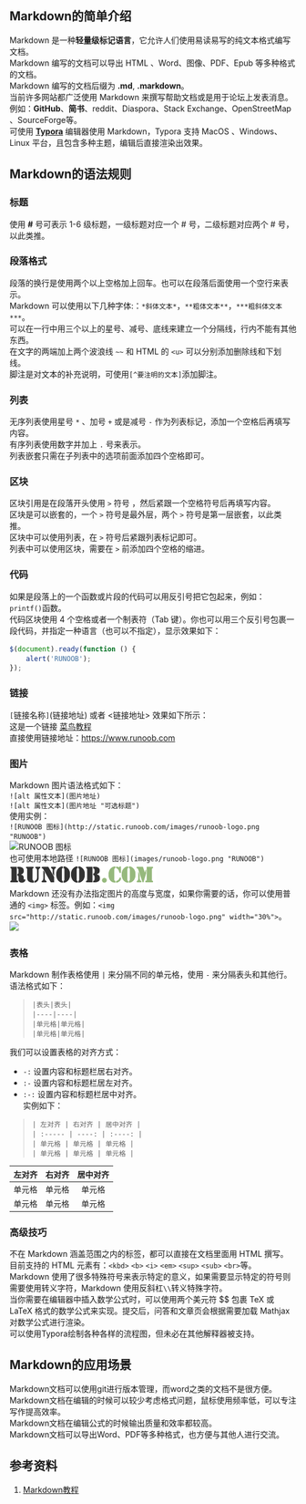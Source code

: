 ## Markdown的简单介绍
Markdown 是一种**轻量级标记语言**，它允许人们使用易读易写的纯文本格式编写文档。  
Markdown 编写的文档可以导出 HTML 、Word、图像、PDF、Epub 等多种格式的文档。  
Markdown 编写的文档后缀为 **.md**, **.markdown**。  
当前许多网站都广泛使用 Markdown 来撰写帮助文档或是用于论坛上发表消息。例如：**GitHub**、**简书**、reddit、Diaspora、Stack Exchange、OpenStreetMap 、SourceForge等。  
可使用 [**Typora**](https://typora.io/) 编辑器使用 Markdown，Typora 支持 MacOS 、Windows、Linux 平台，且包含多种主题，编辑后直接渲染出效果。      

## Markdown的语法规则
### 标题
使用 **#** 号可表示 1-6 级标题，一级标题对应一个 # 号，二级标题对应两个 # 号，以此类推。  

### 段落格式
段落的换行是使用两个以上空格加上回车。也可以在段落后面使用一个空行来表示。   
Markdown 可以使用以下几种字体:：`*斜体文本*`，`**粗体文本**`，`***粗斜体文本***`。   
可以在一行中用三个以上的星号、减号、底线来建立一个分隔线，行内不能有其他东西。  
在文字的两端加上两个波浪线 `~~` 和 HTML 的 `<u>` 可以分别添加删除线和下划线。  
脚注是对文本的补充说明，可使用`[^要注明的文本]`添加脚注。  
### 列表
无序列表使用星号 `*` 、加号 `+` 或是减号 `-` 作为列表标记，添加一个空格后再填写内容。  
有序列表使用数字并加上 `.` 号来表示。  
列表嵌套只需在子列表中的选项前面添加四个空格即可。  
### 区块
区块引用是在段落开头使用 `>` 符号 ，然后紧跟一个空格符号后再填写内容。  
区块是可以嵌套的，一个 `>` 符号是最外层，两个 `>` 符号是第一层嵌套，以此类推。  
区块中可以使用列表，在 `>` 符号后紧跟列表标记即可。  
列表中可以使用区块，需要在 `>` 前添加四个空格的缩进。  
### 代码
如果是段落上的一个函数或片段的代码可以用反引号把它包起来，例如：`printf()`函数。  
代码区块使用 4 个空格或者一个制表符（Tab 键）。你也可以用三个反引号包裹一段代码，并指定一种语言（也可以不指定），显示效果如下：  

```javascript
$(document).ready(function () {
    alert('RUNOOB');
});
```
### 链接
`[`链接名称`]`(链接地址) 或者 <链接地址>  效果如下所示：  
这是一个链接 [菜鸟教程](https://www.runoob.com)  
直接使用链接地址：<https://www.runoob.com>  
### 图片
Markdown 图片语法格式如下：  
`![alt 属性文本](图片地址)`  
`![alt 属性文本](图片地址 "可选标题")`  
使用实例：  
`![RUNOOB 图标](http://static.runoob.com/images/runoob-logo.png "RUNOOB")`  
![RUNOOB 图标](http://static.runoob.com/images/runoob-logo.png "RUNOOB")  
也可使用本地路径 `![RUNOOB 图标](images/runoob-logo.png "RUNOOB")`  
![RUNOOB 图标](images/runoob-logo.png "RUNOOB")  
Markdown 还没有办法指定图片的高度与宽度，如果你需要的话，你可以使用普通的 `<img>` 标签。例如：`<img src="http://static.runoob.com/images/runoob-logo.png" width="30%">`。  
<img src="http://static.runoob.com/images/runoob-logo.png" width="30%">  

### 表格
Markdown 制作表格使用 `|` 来分隔不同的单元格，使用 `-` 来分隔表头和其他行。  
语法格式如下：  

>`|表头|表头|`  
>`|----|----|`  
>`|单元格|单元格|`  
>`|单元格|单元格|`  

我们可以设置表格的对齐方式：  
* `-:` 设置内容和标题栏居右对齐。  
* `:-` 设置内容和标题栏居左对齐。  
* `:-:` 设置内容和标题栏居中对齐。  
实例如下：
>`| 左对齐 | 右对齐 | 居中对齐 |`  
>`| :----- | ----: | :----: |`  
>`| 单元格 | 单元格 | 单元格 |`  
>`| 单元格 | 单元格 | 单元格 |`   

| 左对齐 | 右对齐 | 居中对齐 |
| :----- | ----: | :----: |
|  单元格  |  单元格  |  单元格  |
|  单元格  |  单元格  |  单元格  |
### 高级技巧
不在 Markdown 涵盖范围之内的标签，都可以直接在文档里面用 HTML 撰写。  
目前支持的 HTML 元素有：`<kbd>` `<b>` `<i>` `<em>` `<sup>` `<sub>` `<br>`等。  
Markdown 使用了很多特殊符号来表示特定的意义，如果需要显示特定的符号则需要使用转义字符，Markdown 使用反斜杠`\\`转义特殊字符。  
当你需要在编辑器中插入数学公式时，可以使用两个美元符 $$ 包裹 TeX 或 LaTeX 格式的数学公式来实现。提交后，问答和文章页会根据需要加载 Mathjax 对数学公式进行渲染。  
可以使用Typora绘制各种各样的流程图，但未必在其他解释器被支持。  
## Markdown的应用场景
Markdown文档可以使用git进行版本管理，而word之类的文档不是很方便。  
Markdown文档在编辑的时候可以较少考虑格式问题，鼠标使用频率低，可以专注写作提高效率。  
Markdown文档在编辑公式的时候输出质量和效率都较高。  
Markdown文档可以导出Word、PDF等多种格式，也方便与其他人进行交流。  

## 参考资料
1. [Markdown教程](https://www.runoob.com/markdown/md-tutorial.html)

